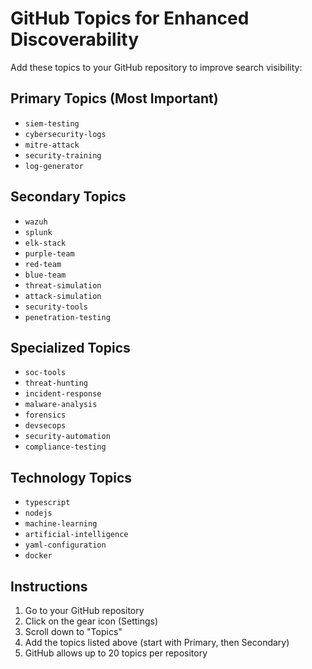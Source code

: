 # GitHub Topics for Enhanced Discoverability

Add these topics to your GitHub repository to improve search visibility:

## Primary Topics (Most Important)
- `siem-testing`
- `cybersecurity-logs`
- `mitre-attack`
- `security-training`
- `log-generator`

## Secondary Topics
- `wazuh`
- `splunk`
- `elk-stack`
- `purple-team`
- `red-team`
- `blue-team`
- `threat-simulation`
- `attack-simulation`
- `security-tools`
- `penetration-testing`

## Specialized Topics
- `soc-tools`
- `threat-hunting`
- `incident-response`
- `malware-analysis`
- `forensics`
- `devsecops`
- `security-automation`
- `compliance-testing`

## Technology Topics
- `typescript`
- `nodejs`
- `machine-learning`
- `artificial-intelligence`
- `yaml-configuration`
- `docker`

## Instructions
1. Go to your GitHub repository
2. Click on the gear icon (Settings) 
3. Scroll down to "Topics"
4. Add the topics listed above (start with Primary, then Secondary)
5. GitHub allows up to 20 topics per repository
